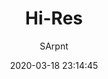 ---
title: Hi-Res
description: Fixes blurriness
icon: /uploads/mods/hi-res.png
date: 2020-03-18 23:14:45
author:
  - SArpnt
userscript: true
recommend: true
featured: true
buttons:
  - name: Install
    href: https://github.com/SArpnt/Hi-Res/raw/master/Hi-Res.user.js
  - type: 1
    name: Source
    href: https://github.com/SArpnt/Hi-Res/
customData:
  cardboard: required
---